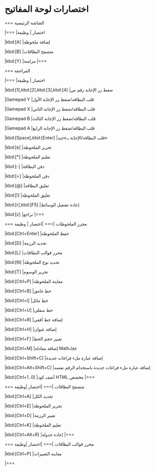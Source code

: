 # اختصارات لوحة المفاتيح

=== الشاشة الرئيسية

|===
|اختصار | وظيفة

|kbd:[A]
|إضافة ملحوظة

|kbd:[B]
|متصفح البطاقات

|kbd:[Y]
|مزامنة
|===

=== المراجعة

|===
|اختصار | وظيفة

|kbd:[1],kbd:[2],kbd:[3],kbd:[4]
|ضغط زر الإجابة رقم س

|Gamepad Y
|قلب البطاقة/ضغط زر الإجابة الأول

|Gamepad X
|قلب البطاقة/ضغط زر الإجابة الثاني

|Gamepad B
|قلب البطاقة/ضغط زر الإجابة الثالث

|Gamepad A
|قلب البطاقة/ضغط زر الإجابة الرابع

|kbd:[Space],kbd:[Enter]
|قلب البطاقة/الإجابة بـ«جيد»

|kbd:[e]
|تحرير الملحوظة

|kbd:[*]
|تعليم الملحوظة

|kbd:[-]
|دفن البطاقة

|kbd:[=]
|دفن الملحوظة

|kbd:[@]
|تعليق البطاقة

|kbd:[!]
|تعليق الملحوظة

|kbd:[r],kbd:[F5]
|إعادة تشغيل الوسائط

|kbd:[z]
|تراجع
|===

=== محرر الملحوظات
|===
|اختصار | وظيفة

|kbd:[Ctrl+Enter]
|حفظ الملحوظة

|kbd:[D]
|تحديد الرزمة

|kbd:[L]
|محرر قوالب البطاقات

|kbd:[N]
|تحديد نوع الملحوظة

|kbd:[T]
|تحرير الوسوم

|kbd:[Ctrl+P]
|معاينة الملحوظة

|kbd:[Ctrl+B]
|خط غامق

|kbd:[Ctrl+I]
|خط مائل

|kbd:[Ctrl+U]
|خط سفلي

|kbd:[Ctrl+R]
|إضافة خط أفقي

|kbd:[Ctrl+H]
|إضافة عنوان

|kbd:[Ctrl+F]
|تغيير حجم الخط

|kbd:[Ctrl+M]
|إضافة معادلة MathJax

|kbd:[Ctrl+Shift+C]
|إضافة عبارة ملء فراغات جديدة

|kbd:[Ctrl+Alt+Shift+C]
|إضافة عبارة ملء فراغات جديدة باستخدام الرقم نفسه

|kbd:[Ctrl+1..0]
|أضف كود HTML مخصص
|===

=== متصفح البطاقات
|===
|اختصار |وظيفة

|kbd:[Ctrl+A]
|تحديد الكل

|kbd:[Ctrl+E]
|تحرير الملحوظة

|kbd:[Ctrl+D]
|تغيير الرزمة

|kbd:[Ctrl+K]
|تعليم الملحوظة

|kbd:[Ctrl+Alt+R]
|إعادة جدولة
|===


=== محرر قوالب البطاقات
|===
|اختصار |وظيفة

|kbd:[Ctrl+P]
|معاينة التغييرات

|===
